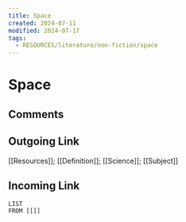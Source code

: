 ```yaml
---
title: Space
created: 2024-07-11
modified: 2024-07-17
tags:
  - RESOURCES/literature/non-fiction/space
---
```

# Space
## Comments

## Outgoing Link
 [[Resources]]; [[Definition]]; [[Science]]; [[Subject]]
## Incoming Link
```dataview
LIST
FROM [[]]
```
